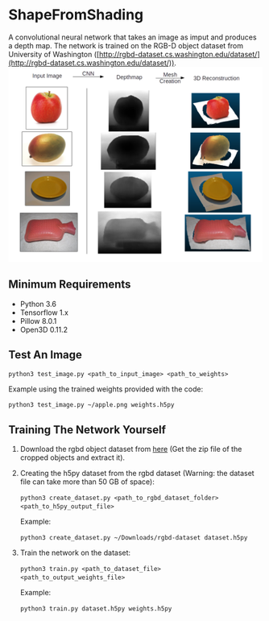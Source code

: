 # ShapeFromShading
A convolutional neural network that takes an image as imput and produces a depth map. The network is trained on the RGB-D object dataset from University of Washington ([http://rgbd-dataset.cs.washington.edu/dataset/](http://rgbd-dataset.cs.washington.edu/dataset/)).
![](shape_from_shading.png)

## Minimum Requirements
- Python 3.6
- Tensorflow 1.x
- Pillow 8.0.1
- Open3D 0.11.2

## Test An Image
    python3 test_image.py <path_to_input_image> <path_to_weights>
Example using the trained weights provided with the code:
    
    python3 test_image.py ~/apple.png weights.h5py

## Training The Network Yourself
1. Download the rgbd object dataset from [here](http://rgbd-dataset.cs.washington.edu/dataset.html) (Get the zip file of the cropped objects and extract it).
2. Creating the h5py dataset from the rgbd dataset (Warning: the dataset file can take more than 50 GB of space):

    `python3 create_dataset.py <path_to_rgbd_dataset_folder> <path_to_h5py_output_file>`
    
    Example:
    
    `python3 create_dataset.py ~/Downloads/rgbd-dataset dataset.h5py`
    
3. Train the network on the dataset:

    `python3 train.py <path_to_dataset_file> <path_to_output_weights_file>`
    
    Example:
    
    `python3 train.py dataset.h5py weights.h5py`


